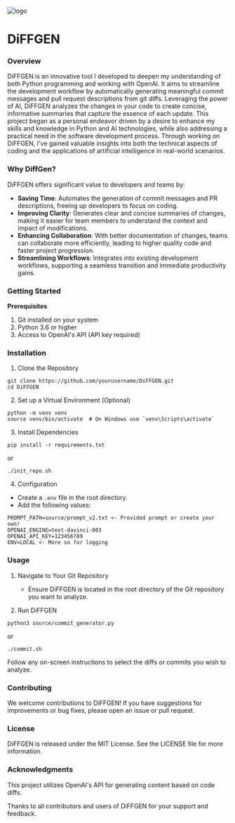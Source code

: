 ![logo](logo.jpg)
# DiFFGEN

### Overview

DiFFGEN is an innovative tool I developed to deepen my understanding of both Python programming and working with OpenAI. It aims to streamline the development workflow by automatically generating meaningful commit messages and pull request descriptions from git diffs. Leveraging the power of AI, DiFFGEN analyzes the changes in your code to create concise, informative summaries that capture the essence of each update. This project began as a personal endeavor driven by a desire to enhance my skills and knowledge in Python and AI technologies, while also addressing a practical need in the software development process. Through working on DiFFGEN, I've gained valuable insights into both the technical aspects of coding and the applications of artificial intelligence in real-world scenarios. 

### Why DiffGen?

DiFFGEN offers significant value to developers and teams by:

- **Saving Time**: Automates the generation of commit messages and PR descriptions, freeing up developers to focus on coding.
- **Improving Clarity**: Generates clear and concise summaries of changes, making it easier for team members to understand the context and impact of modifications.
- **Enhancing Collaboration**: With better documentation of changes, teams can collaborate more efficiently, leading to higher quality code and faster project progression.
- **Streamlining Workflows**: Integrates into existing development workflows, supporting a seamless transition and immediate productivity gains.

### Getting Started

**Prerequisites**

1. Git installed on your system
2. Python 3.6 or higher
3. Access to OpenAI's API (API key required)

### Installation

1. Clone the Repository

```
git clone https://github.com/yourusername/DiFFGEN.git
cd DiFFGEN
```
2. Set up a Virtual Environment (Optional)

```
python -m venv venv
source venv/bin/activate  # On Windows use `venv\Scripts\activate`
```

3. Install Dependencies

```
pip install -r requirements.txt
```

or 

```
./init_repo.sh
```

4. Configuration

- Create a `.env` file in the root directory.
- Add the following values:

```
PROMPT_PATH=source/prompt_v2.txt <- Provided prompt or create your own!
OPENAI_ENGINE=text-davinci-003
OPENAI_API_KEY=123456789
ENV=LOCAL <- More so for logging
```

### Usage

1. Navigate to Your Git Repository
    - Ensure DiFFGEN is located in the root directory of the Git repository you want to analyze.

2. Run DiFFGEN

```
python3 source/commit_generator.py
```

or

```
./commit.sh
```

Follow any on-screen instructions to select the diffs or commits you wish to analyze.

### Contributing

We welcome contributions to DiFFGEN! If you have suggestions for improvements or bug fixes, please open an issue or pull request.

### License

DiFFGEN is released under the MIT License. See the LICENSE file for more information.

### Acknowledgments

This project utilizes OpenAI's API for generating content based on code diffs.

Thanks to all contributors and users of DiFFGEN for your support and feedback.
